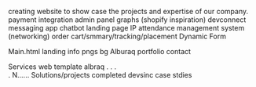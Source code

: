 creating website to show case the projects and expertise of our company.
payment integration
admin panel graphs (shopify inspiration)
devconnect
messaging app
chatbot
landing page
IP attendance management system (networking)
order cart/smmary/tracking/placement
Dynamic Form


Main.html
	landing
	info
	pngs bg
	Alburaq portfolio
	contact
	
Services
	web
		template albraq
	.
	.
	.	
	.
	N......
Solutions/projects completed 
	devsinc case stdies
